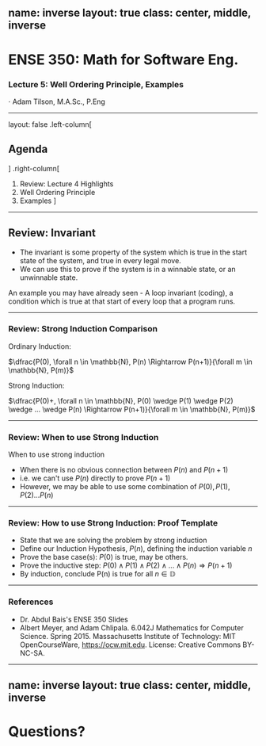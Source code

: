 name: inverse
layout: true
class: center, middle, inverse
---
# ENSE 350: Math for Software Eng.

### Lecture 5: Well Ordering Principle, Examples

$\cdot$ Adam Tilson, M.A.Sc., P.Eng

---
layout: false
.left-column[
## Agenda
]
.right-column[
1. Review: Lecture 4 Highlights
1. Well Ordering Principle
1. Examples
]

---
## Review: Invariant
- The invariant is some property of the system which is true in the start state of the system, and true in every legal move. 
- We can use this to prove if the system is in a winnable state, or an unwinnable state.

An example you may have already seen - A loop invariant (coding), a condition which is true at that start of every loop that a program runs. 

---

### Review: Strong Induction Comparison

Ordinary Induction:

$\dfrac{P(0), \forall n \in \mathbb{N}, P(n) \Rightarrow P(n+1)}{\forall m \in \mathbb{N}, P(m)}$

Strong Induction:

$\dfrac{P(0)+, \forall n \in \mathbb{N}, P(0) \wedge P(1) \wedge P(2) \wedge ... \wedge P(n) \Rightarrow P(n+1)}{\forall m \in \mathbb{N}, P(m)}$

---

### Review: When to use Strong Induction
When to use strong induction
- When there is no obvious connection between $P(n)$ and $P(n+1)$
- i.e. we can't use $P(n)$ directly to prove $P(n+1)$
- However, we may be able to use some combination of $P(0), P(1), P(2) ... P(n)$

---

### Review: How to use Strong Induction: Proof Template
- State that we are solving the problem by strong induction
- Define our Induction Hypothesis, $P(n)$, defining the induction variable $n$
- Prove the base case(s): $P(0)$ is true, may be others.
- Prove the inductive step: $P(0) \wedge P(1) \wedge P(2) \wedge ... \wedge P(n) \Rightarrow P(n+1)$
- By induction, conclude P(n) is true for all $n \in \mathbb{D}$

---

### References

- Dr. Abdul Bais's ENSE 350 Slides
- Albert Meyer, and Adam Chlipala. 6.042J Mathematics for Computer Science. Spring 2015. Massachusetts Institute of Technology: MIT OpenCourseWare, https://ocw.mit.edu. License: Creative Commons BY-NC-SA.
---
name: inverse
layout: true
class: center, middle, inverse
---
# Questions?